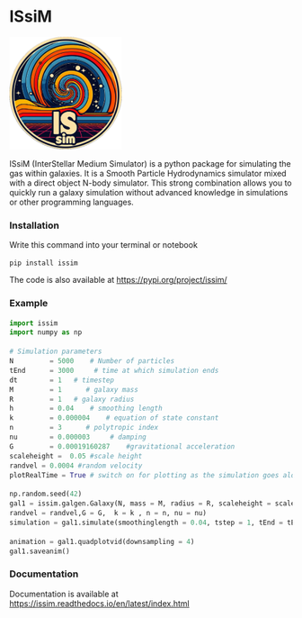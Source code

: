 # ISsiM

<img src="./docs/ISsiMlogo.png" width="200" height="200">

ISsiM (InterStellar Medium Simulator) is a python package for simulating the gas within galaxies. It is a Smooth Particle Hydrodynamics simulator mixed with a direct object N-body simulator. This strong combination allows you to quickly run a galaxy simulation without advanced knowledge in simulations or other programming languages. 

### Installation

Write this command into your terminal or notebook 

`pip install issim`

The code is also available at <https://pypi.org/project/issim/>

### Example 

```python 
import issim
import numpy as np

# Simulation parameters
N         = 5000    # Number of particles
tEnd      = 3000     # time at which simulation ends
dt        = 1   # timestep
M         = 1      # galaxy mass
R         = 1   # galaxy radius
h         = 0.04    # smoothing length
k         = 0.000004    # equation of state constant
n         = 3      # polytropic index
nu        = 0.000003     # damping
G         = 0.00019160287    #gravitational acceleration
scaleheight =  0.05 #scale height
randvel = 0.0004 #random velocity 
plotRealTime = True # switch on for plotting as the simulation goes along

np.random.seed(42)     
gal1 = issim.galgen.Galaxy(N, mass = M, radius = R, scaleheight = scaleheight,
randvel = randvel,G = G,  k = k , n = n, nu = nu)
simulation = gal1.simulate(smoothinglength = 0.04, tstep = 1, tEnd = tEnd)

animation = gal1.quadplotvid(downsampling = 4)
gal1.saveanim()
```

### Documentation
Documentation is available at <https://issim.readthedocs.io/en/latest/index.html>
